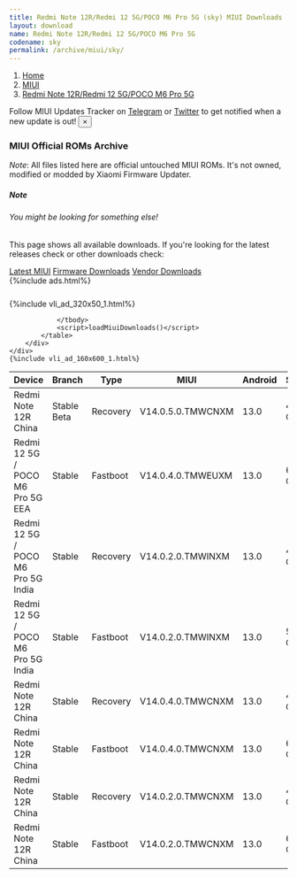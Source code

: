 ```yaml
---
title: Redmi Note 12R/Redmi 12 5G/POCO M6 Pro 5G (sky) MIUI Downloads
layout: download
name: Redmi Note 12R/Redmi 12 5G/POCO M6 Pro 5G
codename: sky
permalink: /archive/miui/sky/
---
```

<nav aria-label="breadcrumb">
    <ol class="breadcrumb">
        <li class="breadcrumb-item"><a href="/">Home</a></li>
        <li class="breadcrumb-item"><a href="/miui/">MIUI</a></li>
        <li class="breadcrumb-item active" aria-current="page"><a href="/miui/sky/">Redmi Note 12R/Redmi 12 5G/POCO M6 Pro 5G</a></li>
    </ol>
</nav>
<div class="alert alert-primary alert-dismissible fade show" role="alert">
    Follow MIUI Updates Tracker on <a href="https://t.me/MIUIUpdatesTracker" class="alert-link">Telegram</a>
     or <a href="https://twitter.com/MiFwUpdater" class="alert-link">Twitter</a> to get notified when a new update is out!
    <button type="button" class="close" data-dismiss="alert" aria-label="Close">
        <span aria-hidden="true">&times;</span>
    </button>
</div>

### MIUI Official ROMs Archive
*Note*: All files listed here are official untouched MIUI ROMs. It's not owned, modified or modded by Xiaomi Firmware Updater.
<div class="card">
  <div class="card-body">
    <h5 class="card-title">Note</h5>
    <h6 class="card-subtitle mb-2 text-muted">You might be looking for something else!</h6>
    <p class="card-text">This page shows all available downloads.
     If you're looking for the latest releases check or other downloads check:</p>
    <a href="/miui/sky/" class="card-link">Latest MIUI</a>
    <a href="/firmware/sky/" class="card-link">Firmware Downloads</a>
    <a href="/vendor/sky/" class="card-link">Vendor Downloads</a>
  </div>
</div>
{%include ads.html%}
<div class="row justify-content-center">
    <div class="col-10">
        <div class="table-responsive-md" style="margin-top: 25px;">
            {%include vli_ad_320x50_1.html%}
            <table id="miui" class="display dt-responsive nowrap compact table table-striped table-hover table-sm">
                <thead class="thead-dark">
                    <tr>
                        <th data-ref="device">Device</th>
                        <th data-ref="branch">Branch</th>
                        <th data-ref="type">Type</th>
                        <th data-ref="miui">MIUI</th>
                        <th data-ref="android">Android</th>
                        <th data-ref="size">Size</th>
                        <th data-ref="size">Date</th>
                        <th data-ref="link">Link</th>
                    </tr>
                </thead>
                <tbody>
                <tr><td>Redmi Note 12R China</td><td>Stable Beta</td><td>Recovery</td><td>V14.0.5.0.TMWCNXM</td><td>13.0</td><td>4.8 GB</td><td>2023-08-19</td><td><a href="/miui/sky/stable beta/V14.0.5.0.TMWCNXM/">Download</a></td></tr>
<tr><td>Redmi 12 5G / POCO M6 Pro 5G EEA</td><td>Stable</td><td>Fastboot</td><td>V14.0.4.0.TMWEUXM</td><td>13.0</td><td>6.7 GB</td><td>2023-08-03</td><td><a href="/miui/sky/stable/V14.0.4.0.TMWEUXM/">Download</a></td></tr>
<tr><td>Redmi 12 5G / POCO M6 Pro 5G India</td><td>Stable</td><td>Recovery</td><td>V14.0.2.0.TMWINXM</td><td>13.0</td><td>4.2 GB</td><td>2023-08-01</td><td><a href="/miui/sky/stable/V14.0.2.0.TMWINXM/">Download</a></td></tr>
<tr><td>Redmi 12 5G / POCO M6 Pro 5G India</td><td>Stable</td><td>Fastboot</td><td>V14.0.2.0.TMWINXM</td><td>13.0</td><td>5.7 GB</td><td>2023-07-06</td><td><a href="/miui/sky/stable/V14.0.2.0.TMWINXM/">Download</a></td></tr>
<tr><td>Redmi Note 12R China</td><td>Stable</td><td>Recovery</td><td>V14.0.4.0.TMWCNXM</td><td>13.0</td><td>4.8 GB</td><td>2023-07-25</td><td><a href="/miui/sky/stable/V14.0.4.0.TMWCNXM/">Download</a></td></tr>
<tr><td>Redmi Note 12R China</td><td>Stable</td><td>Fastboot</td><td>V14.0.4.0.TMWCNXM</td><td>13.0</td><td>6.0 GB</td><td>2023-07-17</td><td><a href="/miui/sky/stable/V14.0.4.0.TMWCNXM/">Download</a></td></tr>
<tr><td>Redmi Note 12R China</td><td>Stable</td><td>Recovery</td><td>V14.0.2.0.TMWCNXM</td><td>13.0</td><td>4.8 GB</td><td>2023-07-01</td><td><a href="/miui/sky/stable/V14.0.2.0.TMWCNXM/">Download</a></td></tr>
<tr><td>Redmi Note 12R China</td><td>Stable</td><td>Fastboot</td><td>V14.0.2.0.TMWCNXM</td><td>13.0</td><td>6.0 GB</td><td>2023-06-25</td><td><a href="/miui/sky/stable/V14.0.2.0.TMWCNXM/">Download</a></td></tr>

                </tbody>
                <script>loadMiuiDownloads()</script>
            </table>
        </div>
    </div>
    {%include vli_ad_160x600_1.html%}
</div>
